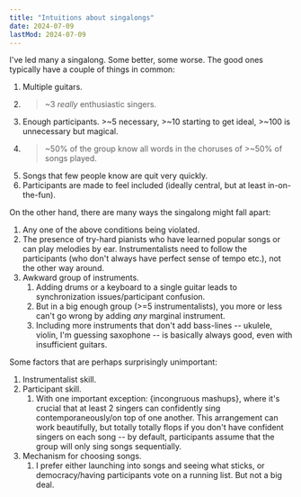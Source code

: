 ```yaml
---
title: "Intuitions about singalongs"
date: 2024-07-09
lastMod: 2024-07-09
---
```


I've led many a singalong. Some better, some worse. The good ones typically have a couple of things in common:

1. Multiple guitars.
2. >~3 _really_ enthusiastic singers.
3. Enough participants. >~5 necessary, >~10 starting to get ideal, >~100 is unnecessary but magical.
4. >~50% of the group know all words in the choruses of >~50% of songs played.
5. Songs that few people know are quit very quickly.
6. Participants are made to feel included (ideally central, but at least in-on-the-fun).

On the other hand, there are many ways the singalong might fall apart:

1. Any one of the above conditions being violated.
2. The presence of try-hard pianists who have learned popular songs or can play melodies by ear. Instrumentalists need to follow the participants (who don't always have perfect sense of tempo etc.), not the other way around.
3. Awkward group of instruments.
	1. Adding drums or a keyboard to a single guitar leads to synchronization issues/participant confusion.
	2. But in a big enough group (>=5 instrumentalists), you more or less can't go wrong by adding _any_ marginal instrument.
	3. Including more instruments that don't add bass-lines -- ukulele, violin, I'm guessing saxophone -- is basically always good, even with insufficient guitars.

Some factors that are perhaps surprisingly unimportant:

1. Instrumentalist skill.
2. Participant skill.
	1. With one important exception: {incongruous mashups}, where it's crucial that at least 2 singers can confidently sing contemporaneously/on top of one another. This arrangement can work beautifully, but totally totally flops if you don't have confident singers on each song -- by default, participants assume that the group will only sing songs sequentially.
3. Mechanism for choosing songs.
	1. I prefer either launching into songs and seeing what sticks, or democracy/having participants vote on a running list. But not a big deal.